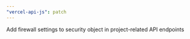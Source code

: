 ```yaml
---
"vercel-api-js": patch
---
```


Add firewall settings to security object in project-related API endpoints